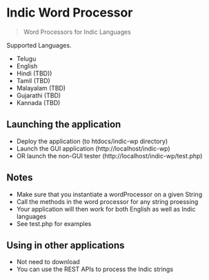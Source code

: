 # Indic Word Processor
> Word Processors for Indic Languages

Supported Languages. 

- Telugu
- English
- Hindi  (TBD))
- Tamil (TBD)
- Malayalam   (TBD)
- Gujarathi   (TBD)
- Kannada (TBD)

## Launching the application

- Deploy the application (to htdocs/indic-wp directory)
- Launch the GUI application (http://localhost/indic-wp)
- OR launch the non-GUI tester (http://localhost/indic-wp/test.php)


## Notes
- Make sure that you instantiate a wordProcessor on a given String
- Call the methods in the word processor for any string proessing
- Your application will then work for both English as well as Indic languages
- See test.php for examples

## Using in other applications
- Not need to download
- You can use the REST APIs to process the Indic strings
